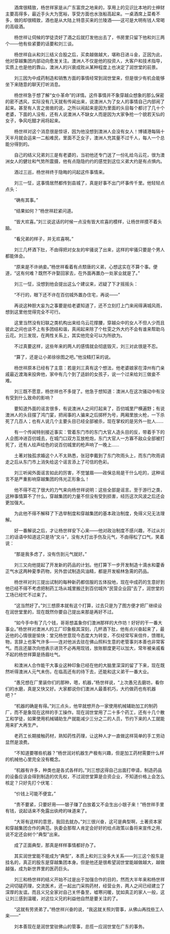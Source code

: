 　　酒席很精致，杨世祥家是从广东富庶之地来的，享用上的见识比本地的士绅财主要高得多，最近手头大为宽裕，享受方面也水涨船高起来。一桌酒席上菜肴不多，做的却很精致，酒也是从大陆上特意买来的兰陵酒——这可是大明有钱人常喝的高级酒。

　　杨世祥让伺候的学徒烫好了酒之后就打发他出去了，书房里只留下他和刘三两个——他有些紧要的话要和刘三谈。

　　杨世祥自从和刘三结义合股之后，买卖越做越大，堪称日进斗金，正因为此，他对穿越集团内部动向愈发关注。澳洲人不仅是他的投资人，大客户和技术指导，实质上也是他的靠山，澳洲人的兴衰成败从某种程度上也决定了润世堂的前景。

　　刘三因为中成药制造和销售方面的事情经常到润世堂来，但是很少有机会能够坐下来随意的聊天打听消息。

　　杨世祥急于想了解“女仆革命”的详情。这件事情并不象穿越众想象的那么保密的密不透风，实际没有几天就有传闻出来，说澳洲人为了女人的事情自己内部闹了起来。甚至有人言之凿凿的说，之所以闹起来是因为里面的头目每个都讨了几十个老婆，下面的人没有，还有人说澳洲人不缺女人而是因为大家争抢一个貌若天仙的女子，争风吃醋才闹将起来。

　　杨世祥对这个消息很是惊讶，因为他没想到澳洲人会没有女人！博铺港每隔十天半月就会运来一二船难民，里面不乏女子，澳洲人充其量不过千人，每人一个总能分得到的。

　　自己的结义兄弟刘三是有老婆的，当初他还专门送了一份礼给乌云花，很为澳洲女人的健壮和气势所震摄，他有点隐隐约约的感觉到这位义弟大约是有点惧内。

　　酒过三巡，杨世祥终于隐晦的问起这件事情来。

　　刘三一怔，这事情居然都传到县城了，真是好事不出门坏事传千里。他轻轻点点头：

　　“确有其事。”

　　“结果如何？”杨世祥赶紧问道。

　　“皆大欢喜。”刘三说这话的时候一点没有皆大欢喜的模样，让杨世祥摸不着头脑。

　　“看兄弟的样子，并无欢喜啊。”

　　刘三几杯酒下肚，不由得把对女友的牢骚说了出来，这样的牢骚只要是个男人都能体会。

　　“原来是不许纳妾。”杨世祥看着有点颓唐的义弟，心想这实在不算个事。便道，“这有何难？既然不许娶回家去，在外面再置办一处家业就是了。”

　　刘三一怔，没想到他会提出这么个建议来，迟疑了下才摇摇头：

　　“不行的，眼下还不许在百仞城外置办住宅，再说——”

　　再说这种胆大妄为之事要是给老婆知道了，还不立刻打上门来闹得满城风雨，想到这里他觉得完全不可行。

　　这里当然没有妇联之类机构出来给乌云花撑腰，穿越众中的女人不但人少而且彼此之间也谈不上有多团结和谐，真闹起来除了个杜雯之外大约不会有谁来帮助乌云花。刘三发现，在两性关系上，其实他完全可以为所欲为。

　　不过真要这样，这些年来的两人的感情就会彻底毁灭，刘三对此很是不忍。

　　“算了，还是让小弟徐徐图之吧。”他没精打采的说。

　　杨世祥原本已经有了主意：若是刘三真有这个想法，他老婆娘家在漳州有门亲戚最近渡海来投奔他，家中有几个到了适龄的女孩子，说一个过来给刘三做妾不难。

　　刘三既不愿意，杨世祥也不多提了。他急于想知道：澳洲人在这次骚动中有没有受到什么致命的影响？

　　要知道外面的谣言很多，有说澳洲人之间打起来了，百仞城里尸横遍野；有说澳洲人的头目摆了鸿门宴，把闹事的人骗来之后掷杯为号，两厢里放火枪，一下杀死了几百人；也有人说几个主要头目已经全部被杀，现在掌权的是另外一批人……

　　有一个传闻特别接近事实：管着东门市的东门大官人造头目的反，带着手下的人企图冲进百仞城去，在城门口双方互放枪炮，东门大官人一方寡不敌众全部被打死了，还有人绘声绘色的说百仞城里的枪声响了一晚上……

　　土著对独孤求婚这个人不太熟悉，张冠李戴到了东门吹雨头上，而东门吹雨调走之后从东门市上消失给这个谣言添上了可信的色彩。

　　刘三听闻外面谣言如此的厉害，不觉皱眉——政保总局是干什么吃的，这种谣言不是严重影响穿越集团的伟光正形象么！

　　他不得不花了很大的力气来向杨世祥说明：这些全部是谣言。至于游行之类，这种事情算不了什么，穿越集团的力量不但没有受到损害，经历这次风波之后还会更加强大。

　　为此他不得不解释了下选举制度和穿越集团的基本政治制度，免得义兄无法理解。

　　好一番解说之后，才让杨世祥安下心来——他对政治制度不感兴趣，不过从刘三的话语中知道这只是场“文斗”，没有大打出手伤及元气，不由得松了口气，笑着说：

　　“那是我多虑了，没有伤到元气就好。”

　　刘三又向他提起了开发新的药品的计划。他打算下一步开发制造十滴水和藿香正气水这两种夏季药物，另外尝试制造风油精，都是开发榆林急需的药品。

　　杨世祥对刘三提出试制的每种新药都信服的五体投地，现在中成药的生意好到他已经不得不考虑把制药工场从城里搬迁到百仞城外“民营企业园”去了，润世堂的工场已经忙不过来了。

　　“这当然好了。”刘三想原本就有这个打算，过去只是为了图方便才把厂继续设在润世堂里的，现在既然你要自己提出来那是再好不过。

　　“如今手中有了几个钱，哥哥想盖象你们澳洲那样的大作坊！好好的干一番大事业。”杨世祥对澳洲人的工厂印象极其深刻，几杯酒下肚，他有点兴奋起来了，最近他的心情很是愉快：堂兄杨世意现今态度大为转变，不仅经常写来信件，馈赠礼物，言辞上也客气许多——连对他派去驻在佛山照料生意的老管事刘本善也非常客气。而且还屡次向他表示进货不必再用现钱，放账额度更可以加大，常年被亲戚看不起的杨世祥算是扬眉吐气。

　　和澳洲人合作能干大事业这种印象已经在他的大脑里深深的留了下来，现在既然听得澳洲人元气未伤，在临高还有的待下去，还能和这义弟干一番大业。

　　“愚兄想在厂里装你们的那种，嗯，机器，”杨世祥说，“上次愚兄去磨坊，看你们的水磨，真是又快又好。大家都说你们澳洲人最善机巧，大约做药也有机器吧？”

　　“机器的确是有得。”刘三点头，他早就想开办一家使用机械辅助加工的制药厂，而不是象现在这样的手工操作。现在润世堂用了二十多个药工，还有十几个散工和学徒，如果使用机械辅助生产就能减少三分之二的人员，节约下来的人工就能用来扩大再生产。

　　老药工长期接触药材，熟知药性药理，让这种人才一直做这样简单的手工劳动显然是浪费。

　　“不知道要哪些机器？”杨世润对机器生产极有兴趣，但是加工药材需要什么样的机械他心里完全没有概念。

　　“机器有许多，种类也是各式各样的。”刘三想这得自己出面打申请，制造药品的设备应该会得到制造的优先权，不过润世堂算是合资企业，不知道价格上会怎么核定？只好先打个伏笔：

　　“价钱上可能不便宜。”

　　“贵不要紧，只要好用——银子赚了白放着又不会生出小银子来！”杨世祥手里有钱，说起话来不免露出纨绔的味道来了。

　　“大哥有这样的意思，我回去就办。”刘三很兴奋，这可是典型啊，土著资本家和穿越集团合作的典范。执委会那帮人肯定会好好的给点政策以备将来宣传之用，说不定还会树个“典型”出来。

　　成了正面典型，那真是样样事情都好办了。

　　其实润世堂能不能成为“典型”，本质上和刘三没多大关系——刘三这个股东是挂名的，真正的股东是穿越集团本身。但是他还是很希望润世堂能越做越大，越做越强，成为新世界里的医药巨头。

　　刘三和杨世祥的结义开始不过是出于加强合作的目的，然而大半年来和杨世祥之间切磋药理，交流医术，还一起出门采购药材，经营业务，两人之间已经建立了深厚的友谊。而且义兄全家对自己关怀备至，嘘寒问暖，犹如真正的家人一般，这让刘三感到温暖，对这位义兄的利益他自然是要关注的了。

　　“这就有劳贤弟了。”杨世祥兴奋的说，“我这就关照刘管事，从佛山再找些工人来——”

　　刘本善现在是润世堂驻佛山的管事，总揽一应润世堂在广东的事务。
